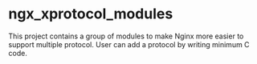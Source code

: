 # ngx_xprotocol_modules

This project contains a group of modules to make Nginx more easier to support multiple protocol. User can add a protocol by writing minimum C code.